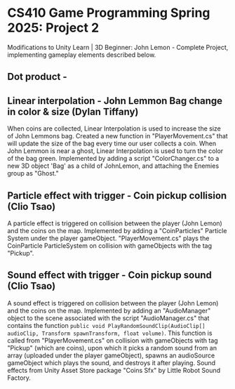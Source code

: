 # CS410 Game Programming Spring 2025: Project 2

Modifications to Unity Learn | 3D Beginner: John Lemon - Complete Project, implementing gameplay elements described below.

## Dot product - 

## Linear interpolation - John Lemmon Bag change in color & size (Dylan Tiffany)
  When coins are collected, Linear Interpolation is used to increase the size of John Lemmons bag.
    Created a new function in "PlayerMovement.cs" that will update the size of the bag every time our user collects a coin.
  When John Lemmon is near a ghost, Linear Interpolation is used to turn the color of the bag green.
    Implemented by adding a script "ColorChanger.cs" to a new 3D object 'Bag' as a child of JohnLemon, and attaching the Enemies group as "Ghost." 

## Particle effect with trigger - Coin pickup collision (Clio Tsao)
  A particle effect is triggered on collision between the player (John Lemon) and the coins on the map.
  Implemented by adding a "CoinParticles" Particle System under the player gameObject. "PlayerMovement.cs" plays the CoinParticle ParticleSystem on collision with gameObjects with the tag "Pickup".

## Sound effect with trigger - Coin pickup sound (Clio Tsao)
  A sound effect is triggered on collision between the player (John Lemon) and the coins on the map.
  Implemented by adding an "AudioManager" object to the scene associated with the script "AudioManager.cs" that contains the function ```public void PlayRandomSoundClip(AudioClip[] audioClip, Transform spawnTransform, float volume)```. This function is called from "PlayerMovement.cs" on collision with gameObjects with tag "Pickup" (which are coins), upon which it picks a random sound from an array (uploaded under the player gameObject), spawns an audioSource gameObject which plays the sound, and destroys it after playing.
  Sound effects from Unity Asset Store package "Coins Sfx" by Little Robot Sound Factory.
